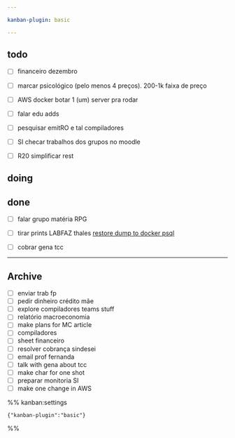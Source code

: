 ```yaml
---

kanban-plugin: basic

---
```


## todo

- [ ] financeiro dezembro
- [ ] marcar psicológico (pelo menos 4 preços). 200-1k faixa de preço
- [ ] AWS docker botar 1 (um) server pra rodar
- [ ] falar edu adds
- [ ] pesquisar emitRO e tal compiladores
- [ ] SI checar trabalhos dos grupos no moodle
- [ ] R20 simplificar rest


## doing



## done

- [ ] falar grupo matéria RPG
- [ ] tirar prints LABFAZ thales [restore dump to docker psql](https://stackoverflow.com/questions/24718706/backup-restore-a-dockerized-postgresql-database)
- [ ] cobrar gena tcc


***

## Archive

- [ ] enviar trab fp
- [ ] pedir dinheiro crédito mãe
- [ ] explore compiladores teams stuff
- [ ] relatório macroeconomia
- [ ] make plans for MC article
- [ ] compiladores
- [ ] sheet financeiro
- [ ] resolver cobrança sindesei
- [ ] email prof fernanda
- [ ] talk with gena about tcc
- [ ] make char for one shot
- [ ] preparar monitoria SI
- [ ] make one change in AWS

%% kanban:settings
```
{"kanban-plugin":"basic"}
```
%%